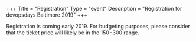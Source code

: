 +++
Title = "Registration"
Type = "event"
Description = "Registration for devopsdays Baltimore 2019"
+++

Registration is coming early 2019.  For budgeting purposes, please consider that 
the ticket price will likely be in the $150-$300 range.  
